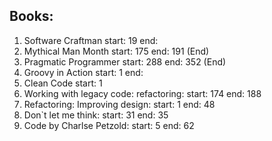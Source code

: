 ## Books:
1. Software Craftman start: 19 end: 
1. Mythical Man Month start: 175 end: 191 (End)
1. Pragmatic Programmer start: 288 end: 352 (End)
1. Groovy in Action start: 1 end:
1. Clean Code start: 1
1. Working with legacy code: refactoring: start: 174 end: 188
1. Refactoring: Improving design: start: 1 end: 48
1. Don`t let me think: start: 31 end: 35
1. Code by Charlse Petzold: start: 5 end: 62
